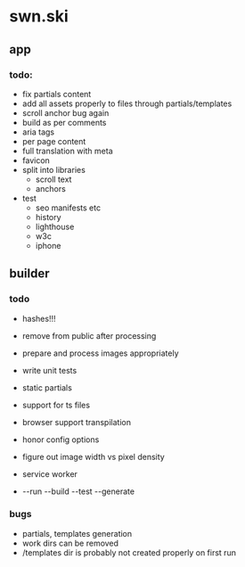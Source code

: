 # swn.ski

## app

### todo:

- fix partials content
- add all assets properly to files through partials/templates
- scroll anchor bug again
- build as per comments
- aria tags
- per page content
- full translation with meta
- favicon
- split into libraries
  - scroll text
  - anchors
- test
  - seo manifests etc
  - history
  - lighthouse
  - w3c
  - iphone

## builder

### todo

- hashes!!!
- remove from public after processing
- prepare and process images appropriately
- write unit tests
- static partials
- support for ts files

- browser support transpilation
- honor config options
- figure out image width vs pixel density
- service worker
- --run --build --test --generate

### bugs

- partials, templates generation
- work dirs can be removed
- /templates dir is probably not created properly on first run
